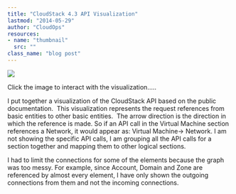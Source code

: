 ```yaml
---
title: "CloudStack 4.3 API Visualization"
lastmod: "2014-05-29"
author: "CloudOps"
resources:
- name: "thumbnail"
  src: ""
class_name: "blog post"
---
```


<img src="/images/blog/post/vis_43.png" class="main-blog-image">

<p>Click the image to interact with the visualization…..</p>

<p>I put together a visualization of the CloudStack API based on the public documentation. &nbsp;This visualization represents the request references from basic entities to other basic entities. &nbsp;The arrow direction is the direction in which the reference is made. So if an API call in the Virtual Machine section references a Network, it would appear as: Virtual Machine-&gt; Network. I am not showing the specific API calls, I am grouping all the API calls for a section together and mapping them to other logical sections.</p>

<p>I had to limit the connections for some of the elements because the graph was too messy. For example, since Account, Domain and Zone are referenced by almost every element, I have only shown the outgoing connections from them and not the incoming connections.</p>